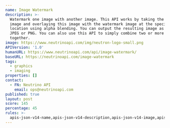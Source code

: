```yaml
---
name: Image Watermark
description: >-
  Watermark one image with another image. This API works by taking the source
  image and overlaying this image with the watermark image at the specified
  location using alpha blending. You can output the resulting image as either
  JPEG or PNG. You can also use this API to simply combine two or more images
  together.
image: https://www.neutrinoapi.com/img/neutron-logo-small.png
APIVersion: '1.0'
humanURL: https://www.neutrinoapi.com/api/image-watermark/
baseURL: https://neutrinoapi.com/image-watermark
tags:
  - graphics
  - imaging
properties: []
contact:
  - FN: Neutrino API
    email: ops@neutrinoapi.com
published: true
layout: post
score: 145
percentage: 45
rules: >-
  apis-json-v14-name,apis-json-v14-description,apis-json-v14-image,apis-json-v14-url,apis-json-v14-tags,apis-json-v14-maintainers,apis-json-v14-maintainers-fn,apis-json-v14-maintainers-email,apis-json-v14-apis-name,apis-json-v14-apis-description,apis-json-v14-apis-image,apis-json-v14-apis-humanURL,apis-json-v14-apis-baseURL,apis-json-v14-apis-tags
---
```

